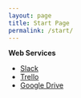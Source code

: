 ```yaml
---
layout: page
title: Start Page
permalink: /start/
---
```


**Web Services**  

- [Slack](https://team3128.slack.com)  
- [Trello](https://trello.com/frc3128)  
- [Google Drive](https://drive.google.com/open?id=0B3pyuMp3bnOhd1licjE1eHhEbWc)  
